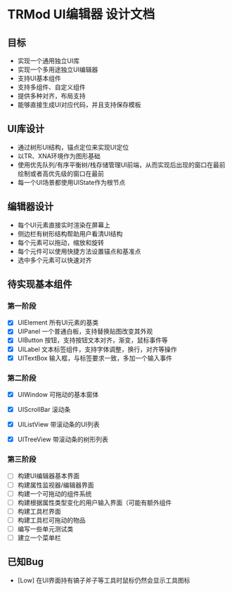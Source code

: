 ﻿# TRMod UI编辑器 设计文档

## 目标
- 实现一个通用独立UI库
- 实现一个多用途独立UI编辑器
- 支持UI基本组件
- 支持多组件、自定义组件
- 提供多种对齐，布局支持
- 能够直接生成UI对应代码，并且支持保存模板

## UI库设计
- 通过树形UI结构，锚点定位来实现UI定位
- 以TR、XNA环境作为图形基础
- 使用优先队列/有序平衡树/栈存储管理UI前端，从而实现后出现的窗口在最前绘制或者高优先级的窗口在最前
- 每一个UI场景都使用UIState作为根节点

## 编辑器设计
- 每个UI元素直接实时渲染在屏幕上
- 侧边栏有树形结构帮助用户看清UI结构
- 每个元素可以拖动，缩放和旋转
- 每个元件可以使用快捷方法设置锚点和基准点
- 选中多个元素可以快速对齐

## 待实现基本组件
### 第一阶段
- [x] UIElement 所有UI元素的基类
- [x] UIPanel 一个普通白板，支持替换贴图改变其外观
- [x] UIButton 按钮，支持按钮文本对齐，渐变，鼠标事件等
- [x] UILabel 文本标签组件，支持字体调整，换行，对齐等操作
- [x] UITextBox 输入框，与标签要求一致，多加一个输入事件

### 第二阶段
- [x] UIWindow 可拖动的基本窗体
- [x] UIScrollBar 滚动条
- [x] UIListView 带滚动条的UI列表
- [x] UITreeView 带滚动条的树形列表


### 第三阶段
- [ ] 构建UI编辑器基本界面
- [ ] 构建属性监视器/编辑器界面
- [ ] 构建一个可拖动的组件系统
- [ ] 构建根据属性类型变化的用户输入界面（可能有额外组件
- [ ] 构建工具栏界面
- [ ] 构建工具栏可拖动的物品
- [ ] 编写一些单元测试类
- [ ] 建立一个菜单栏

## 已知Bug
- [Low] 在UI界面持有镐子斧子等工具时鼠标仍然会显示工具图标